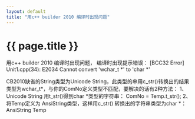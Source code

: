```yaml
---
layout: default
title: "用c++ builder 2010 编译时出现问题" 
---
```


# {{ page.title }}

用c++ builder 2010 编译时出现问题， 
编译时出现提示错误：
    [BCC32 Error] Unit1.cpp(34): E2034 Cannot convert 'wchar_t *' to 'char *'

CB2010缺省的String类型为Unicode String，此类型的串用c_str()转换出的结果类型为wchar_t*，与你的ComNo定义类型不匹配，要解决的话有2种方法：
1、Unicode String 用t_str()得到char *类型的字符串：
    ComNo = Temp.t_str();
2、将Temp定义为 AnsiString类型，这样用c_str() 转换出的字符串类型为char *：
    AnsiString Temp

